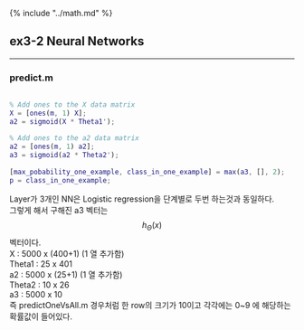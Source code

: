 {% include "../math.md" %}  

  
## ex3-2 Neural Networks  
---  
  
### predict.m  
  
```matlab  
  
% Add ones to the X data matrix  
X = [ones(m, 1) X];  
a2 = sigmoid(X * Theta1');  
  
% Add ones to the a2 data matrix  
a2 = [ones(m, 1) a2];  
a3 = sigmoid(a2 * Theta2');  
  
[max_pobability_one_example, class_in_one_example] = max(a3, [], 2);  
p = class_in_one_example;  
```  
Layer가 3개인 NN은 Logistic regression을 단계별로 두번 하는것과 동일하다.     
그렇게 해서 구해진 a3 벡터는  $$h_\Theta(x)$$ 벡터이다.     
X : 5000 x (400+1) (1 열 추가함)    
Theta1 : 25 x 401    
a2 : 5000 x (25+1) (1 열 추가함)    
Theta2 : 10 x 26    
a3 : 5000 x 10     
즉 predictOneVsAll.m 경우처럼 한 row의 크기가 10이고 각각에는 0~9 에 해당하는 확률값이 들어있다.     
  
  
